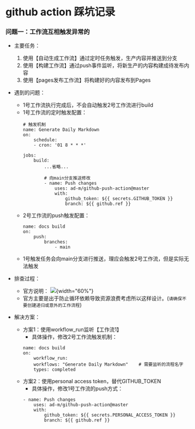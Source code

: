 # github action 踩坑记录

### 问题一：工作流互相触发异常的
* 主要任务：
    1. 使用【自动生成工作流】通过定时任务触发，生产内容并推送到分支
    2. 使用【构建工作流】通过push事件监听，将新生产的内容构建成待发布内容
    3. 使用【pages发布工作流】将构建好的内容发布到Pages

* 遇到的问题：
    * 1号工作流执行完成后，不会自动触发2号工作流进行build
    * 1号工作流的定时触发配置：
        ```
        # 触发机制
        name: Generate Daily Markdown
        on:
            schedule:
            - cron: '01 8 * * *'
        
        jobs:
            build:
                ...省略...

                # 向main分支推送修改
                - name: Push changes
                    uses: ad-m/github-push-action@master
                    with:
                        github_token: ${{ secrets.GITHUB_TOKEN }}
                        branch: ${{ github.ref }}
        ```
    * 2号工作流的push触发配置：
        ```
        name: docs build
        on:
            push:
                branches:
                    - main
        ```
    * 1号触发任务会向main分支进行推送，理应会触发2号工作流，但是实际无法触发

* 排查过程：
    * 官方说明：
    ![](https://raw.staticdn.net/Navyum/imgbed/main/IMG/2bde3c0d77c9beeeaecf5e32b1b3e9c7.png){width="60%"}
    * 官方主要是出于防止循环依赖导致资源浪费考虑所以这样设计。(`请确保不要创建递归或意外的工作流程`)


* 解决方案：
    * 方案1：使用workflow_run监听【工作流1】
        * 具体操作，修改2号工作流触发机制：
        ```
        name: docs build
        on:
            workflow_run:
            workflows: "Generate Daily Markdown"    # 需要监听的流程名字
            types: completed
        ```
    * 方案2：使用personal access token，替代GITHUB_TOKEN
        * 具体操作，修改1号工作流的push方式：
        ```
        - name: Push changes
            uses: ad-m/github-push-action@master
            with:
                github_token: ${{ secrets.PERSONAL_ACCESS_TOKEN }}
                branch: ${{ github.ref }}
        ```
